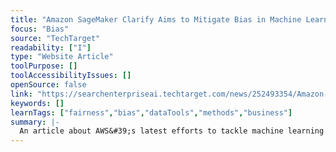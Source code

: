 ```yaml
---
title: "Amazon SageMaker Clarify Aims to Mitigate Bias in Machine Learning"
focus: "Bias"
source: "TechTarget"
readability: ["I"]
type: "Website Article"
toolPurpose: []
toolAccessibilityIssues: []
openSource: false
link: "https://searchenterpriseai.techtarget.com/news/252493354/Amazon-SageMaker-Clarify-aims-to-mitigate-bias-in-machine-learning"
keywords: []
learnTags: ["fairness","bias","dataTools","methods","business"]
summary: |-
  An article about AWS&#39;s latest efforts to tackle machine learning bias in the form of a new tool that works with Amazon SageMaker products to help developers and users better detect and eliminate AI bias.
---
```


